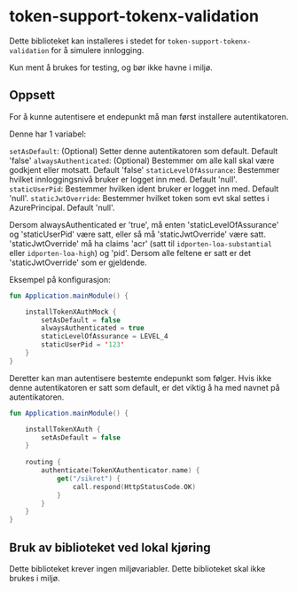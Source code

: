 # token-support-tokenx-validation

Dette biblioteket kan installeres i stedet for `token-support-tokenx-validation` for å simulere innlogging.

Kun ment å brukes for testing, og bør ikke havne i miljø.

## Oppsett 

For å kunne autentisere et endepunkt må man først installere autentikatoren.

Denne har 1 variabel:

`setAsDefault`: (Optional) Setter denne autentikatoren som default. Default 'false'
`alwaysAuthenticated`: (Optional) Bestemmer om alle kall skal være godkjent eller motsatt. Default 'false'
`staticLevelOfAssurance`: Bestemmer hvilket innloggingsnivå bruker er logget inn med. Default 'null'.
`staticUserPid`: Bestemmer hvilken ident bruker er logget inn med. Default 'null'.
`staticJwtOverride`: Bestemmer hvilket token som evt skal settes i AzurePrincipal. Default 'null'.

Dersom alwaysAuthenticated er 'true', må enten 'staticLevelOfAssurance' og 'staticUserPid' være satt, eller så
må 'staticJwtOverride' være satt. 'staticJwtOverride' må ha claims 'acr' (satt til `idporten-loa-substantial` eller `idporten-loa-high`) og 'pid'.
Dersom alle feltene er satt er det 'staticJwtOverride' som er gjeldende.

Eksempel på konfigurasjon:

```kotlin
fun Application.mainModule() {

    installTokenXAuthMock {
        setAsDefault = false
        alwaysAuthenticated = true
        staticLevelOfAssurance = LEVEL_4
        staticUserPid = '123'
    }
}
```

Deretter kan man autentisere bestemte endepunkt som følger. Hvis ikke denne autentikatoren er satt som default, er det
viktig å ha med navnet på autentikatoren.

```kotlin
fun Application.mainModule() {

    installTokenXAuth {
        setAsDefault = false
    }
    
    routing {
        authenticate(TokenXAuthenticator.name) {
            get("/sikret") {
                call.respond(HttpStatusCode.OK)
            }
        }
    }
}
```

## Bruk av biblioteket ved lokal kjøring 

Dette biblioteket krever ingen miljøvariabler. Dette biblioteket skal ikke brukes i miljø.
